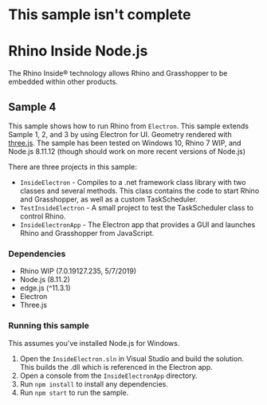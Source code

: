 # This sample isn't complete

# Rhino Inside Node.js
The Rhino Inside® technology allows Rhino and Grasshopper to be embedded within other products.

## Sample 4
This sample shows how to run Rhino from `Electron`.
This sample extends Sample 1, 2, and 3 by using Electron for UI. Geometry rendered with [three.js](https://threejs.org).
The sample has been tested on Windows 10, Rhino 7 WIP, and Node.js 8.11.12 (though should work on more recent versions of Node.js)

There are three projects in this sample:
- `InsideElectron` - Compiles to a .net framework class library with two classes and several methods. This class contains the code to start Rhino and Grasshopper, as well as a custom TaskScheduler.
- `TestInsideElectron` - A small project to test the TaskScheduler class to control Rhino.
- `InsideElectronApp` - The Electron app that provides a GUI and launches Rhino and Grasshopper from JavaScript.

### Dependencies
- Rhino WIP (7.0.19127.235, 5/7/2019)
- Node.js (8.11.2)
- edge.js (^11.3.1)
- Electron
- Three.js

### Running this sample
This assumes you've installed Node.js for Windows.
1. Open the `InsideElectron.sln` in Visual Studio and build the solution. This builds the .dll which is referenced in the Electron app.
2. Open a console from the `InsideElectronApp` directory.
3. Run `npm install` to install any dependencies.
4. Run `npm start` to run the sample.

